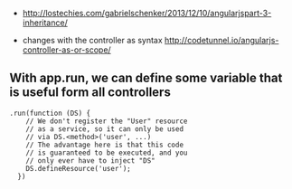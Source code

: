 * http://lostechies.com/gabrielschenker/2013/12/10/angularjspart-3-inheritance/

* changes with the controller as syntax
http://codetunnel.io/angularjs-controller-as-or-scope/

## With app.run, we can define some variable that is useful  form all controllers 
```
.run(function (DS) {
    // We don't register the "User" resource
    // as a service, so it can only be used
    // via DS.<method>('user', ...)
    // The advantage here is that this code
    // is guaranteed to be executed, and you
    // only ever have to inject "DS"
    DS.defineResource('user');
  })
```